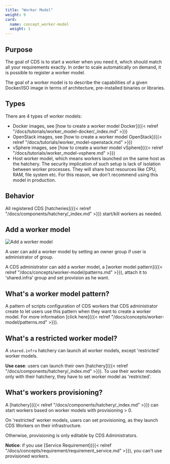 ```yaml
---
title: "Worker Model"
weight: 9
card: 
  name: concept_worker-model
  weight: 1
---
```


## Purpose

The goal of CDS is to start a worker when you need it, which should match all your requirements exactly.
In order to scale automatically on demand, it is possible to register a worker model.

The goal of a worker model is to describe the capabilities of a given Docker/ISO image in terms of architecture, pre-installed binaries or libraries.

## Types

There are 4 types of worker models:

 * Docker images, see [how to create a worker model Docker]({{< relref "/docs/tutorials/worker_model-docker/_index.md" >}})
 * OpenStack images, see [how to create a worker model OpenStack]({{< relref "/docs/tutorials/worker_model-openstack.md" >}})
 * vSphere images, see [how to create a worker model vSphere]({{< relref "/docs/tutorials/worker_model-vsphere.md" >}})
 * Host worker model, which means workers launched on the same host as the hatchery. The security implication of such setup is lack of isolation between worker processes. They will share host resources like CPU, RAM, file system etc. For this reason, we don't recommend using this model in production.

## Behavior

All registered CDS [hatcheries]({{< relref "/docs/components/hatchery/_index.md" >}}) start/kill workers as needed.

## Add a worker model

![Add a worker model](/images/workflows.pipelines.requirements.docker.worker-model.add.png)

A user can add a worker model by setting an owner group if user is administrator of group.

A CDS administrator can add a worker model, a [worker model pattern]({{< relref "/docs/concepts/worker-model/patterns.md" >}}), attach it to 'shared.infra' group and set provision as he want.

## What's a worker model pattern?

A pattern of scripts configuration of CDS workers that CDS administrator create to let users use this pattern when they want to create a worker model. For more information [click here]({{< relref "/docs/concepts/worker-model/patterns.md" >}}).

## What's a restricted worker model?

A `shared.infra` hatchery can launch all worker models, except 'restricted' worker models.

**Use case**: users can launch their own [hatchery]({{< relref "/docs/components/hatchery/_index.md" >}}).
To use their worker models only with their hatchery, they have to set worker model as 'restricted'.

## What's workers provisioning?

A [hatchery]({{< relref "/docs/components/hatchery/_index.md" >}}) can start workers based on worker models with provisioning > 0.

On 'restricted' worker models, users can set provisioning, as they launch CDS Workers on their infrastructure.

Otherwise, provisioning is only editable by CDS Administrators.

**Notice**: if you use [Service Requirement]({{< relref "/docs/concepts/requirement/requirement_service.md" >}}), you can't
use provisioned workers.
